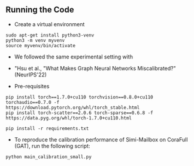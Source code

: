 ## Running the Code
- Create a virtual environment
```
sudo apt-get install python3-venv
python3 -m venv myvenv
source myvenv/bin/activate
```

- We followed the same experimental setting with 
- "Hsu et al., "What Makes Graph Neural Networks Miscalibrated?" (NeurIPS'22)

- Pre-requisites
```
pip install torch==1.7.0+cu110 torchvision==0.8.0+cu110 torchaudio==0.7.0 -f https://download.pytorch.org/whl/torch_stable.html
pip install torch-scatter==2.0.6 torch-sparse==0.6.8 -f https://data.pyg.org/whl/torch-1.7.0+cu110.html
```
```
pip install -r requirements.txt
```
- To reproduce the calibration performance of Simi-Mailbox on CoraFull (GAT), run the following script:
```
python main_calibration_small.py
```
